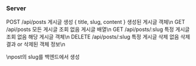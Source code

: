 ### Server

POST /api/posts 게시글 생성 { title, slug, content } 생성된 게시글 객체\n
GET /api/posts 모든 게시글 조회 없음 게시글 배열\n
GET /api/posts/:slug 특정 게시글 조회 없음 해당 게시글 객체\n
DELETE /api/posts/:slug 특정 게시글 삭제 없음 삭제 결과 or 삭제된 객체 정보\n

\npost의 slug를 백엔드에서 생성

